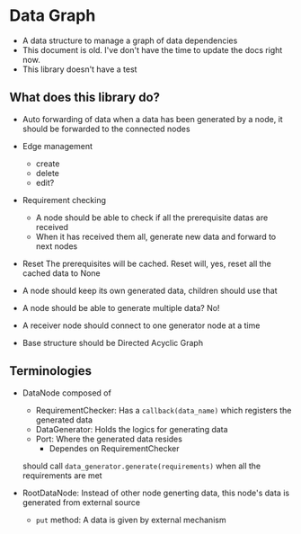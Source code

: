 # Data Graph

- A data structure to manage a graph of data dependencies
- This document is old. I've don't have the time to update the docs right now.
- This library doesn't have a test

## What does this library do?

- Auto forwarding of data
    when a data has been generated by a node, it should be forwarded to the
    connected nodes
- Edge management
  - create
  - delete
  - edit?
- Requirement checking
  - A node should be able to check if all the prerequisite datas are received
  - When it has received them all, generate new data and forward to next nodes
- Reset
    The prerequisites will be cached. Reset will, yes, reset all the cached data to None

- A node should keep its own generated data, children should use that

- A node should be able to generate multiple data? No!
- A receiver node should connect to one generator node at a time
- Base structure should be Directed Acyclic Graph

## Terminologies

- DataNode composed of
  - RequirementChecker: Has a `callback(data_name)` which registers the generated
  data
  - DataGenerator: Holds the logics for generating data
  - Port: Where the generated data resides
    - Dependes on RequirementChecker

  should call `data_generator.generate(requirements)` when all the requirements are met

- RootDataNode: Instead of other node generting data, this node's data is
generated from external source
  - `put` method: A data is given by external mechanism
